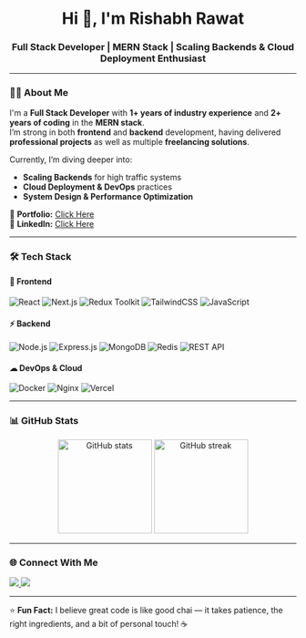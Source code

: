<h1 align="center">Hi 👋, I'm Rishabh Rawat</h1>
<h3 align="center">Full Stack Developer | MERN Stack | Scaling Backends & Cloud Deployment Enthusiast</h3>

---

### 🧑‍💻 About Me  
I'm a **Full Stack Developer** with **1+ years of industry experience** and **2+ years of coding** in the **MERN stack**.  
I’m strong in both **frontend** and **backend** development, having delivered **professional projects** as well as multiple **freelancing solutions**.  

Currently, I’m diving deeper into:
- **Scaling Backends** for high traffic systems  
- **Cloud Deployment & DevOps** practices  
- **System Design & Performance Optimization**  

📌 **Portfolio:** [Click Here](https://portfolio-1w3r.vercel.app/)  
💼 **LinkedIn:** [Click Here](https://www.linkedin.com/in/rishabh-rawat-371453228/)  

---

### 🛠️ Tech Stack  

#### 🚀 Frontend
![React](https://img.shields.io/badge/-React-61DBFB?logo=react&logoColor=white&style=flat)
![Next.js](https://img.shields.io/badge/-Next.js-000000?logo=nextdotjs&logoColor=white&style=flat)
![Redux Toolkit](https://img.shields.io/badge/-Redux%20Toolkit-764ABC?logo=redux&logoColor=white&style=flat)
![TailwindCSS](https://img.shields.io/badge/-TailwindCSS-38B2AC?logo=tailwindcss&logoColor=white&style=flat)
![JavaScript](https://img.shields.io/badge/-JavaScript-F7DF1E?logo=javascript&logoColor=black&style=flat)

#### ⚡ Backend
![Node.js](https://img.shields.io/badge/-Node.js-339933?logo=nodedotjs&logoColor=white&style=flat)
![Express.js](https://img.shields.io/badge/-Express.js-000000?logo=express&logoColor=white&style=flat)
![MongoDB](https://img.shields.io/badge/-MongoDB-47A248?logo=mongodb&logoColor=white&style=flat)
![Redis](https://img.shields.io/badge/-Redis-DC382D?logo=redis&logoColor=white&style=flat)
![REST API](https://img.shields.io/badge/-REST%20API-02569B?style=flat)

#### ☁ DevOps & Cloud
![Docker](https://img.shields.io/badge/-Docker-2496ED?logo=docker&logoColor=white&style=flat)
![Nginx](https://img.shields.io/badge/-Nginx-009639?logo=nginx&logoColor=white&style=flat)
![Vercel](https://img.shields.io/badge/-Vercel-000000?logo=vercel&logoColor=white&style=flat)

---

### 📊 GitHub Stats  

<p align="center">
  <img src="https://github-readme-stats.vercel.app/api?username=RishabhRawat2003&show_icons=true&theme=radical" alt="GitHub stats" height="165"/>
  <img src="https://github-readme-streak-stats.herokuapp.com/?user=RishabhRawat2003&theme=radical" alt="GitHub streak" height="165"/>
</p>

---

### 🌐 Connect With Me  

<p align="left">
  <a href="https://portfolio-1w3r.vercel.app/">
    <img src="https://img.shields.io/badge/Portfolio-Visit-0A66C2?style=for-the-badge&logo=internet-explorer&logoColor=white" />
  </a>
  <a href="https://www.linkedin.com/in/rishabh-rawat-371453228/">
    <img src="https://img.shields.io/badge/LinkedIn-Connect-0A66C2?style=for-the-badge&logo=linkedin&logoColor=white" />
  </a>
</p>

---

⭐ **Fun Fact:** I believe great code is like good chai — it takes patience, the right ingredients, and a bit of personal touch! ☕

